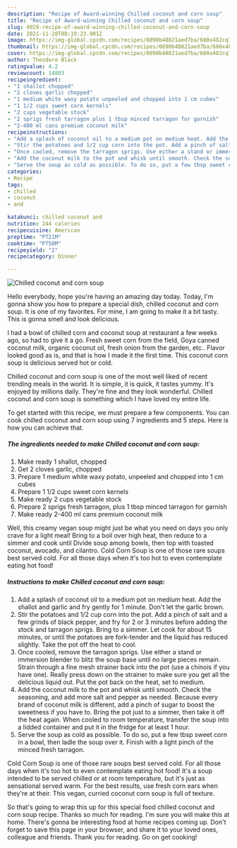 ```yaml
---
description: "Recipe of Award-winning Chilled coconut and corn soup"
title: "Recipe of Award-winning Chilled coconut and corn soup"
slug: 4929-recipe-of-award-winning-chilled-coconut-and-corn-soup
date: 2021-11-28T08:19:23.901Z
image: https://img-global.cpcdn.com/recipes/0890b48821aed7ba/680x482cq70/chilled-coconut-and-corn-soup-recipe-main-photo.jpg
thumbnail: https://img-global.cpcdn.com/recipes/0890b48821aed7ba/680x482cq70/chilled-coconut-and-corn-soup-recipe-main-photo.jpg
cover: https://img-global.cpcdn.com/recipes/0890b48821aed7ba/680x482cq70/chilled-coconut-and-corn-soup-recipe-main-photo.jpg
author: Theodore Black
ratingvalue: 4.2
reviewcount: 14803
recipeingredient:
- "1 shallot chopped"
- "2 cloves garlic chopped"
- "1 medium white waxy potato unpeeled and chopped into 1 cm cubes"
- "1 1/2 cups sweet corn kernels"
- "2 cups vegetable stock"
- "2 sprigs fresh tarragon plus 1 tbsp minced tarragon for garnish"
- "2-400 ml cans premium coconut milk"
recipeinstructions:
- "Add a splash of coconut oil to a medium pot on medium heat. Add the shallot and garlic and fry gently for 1 minute. Don&#39;t let the garlic brown."
- "Stir the potatoes and 1/2 cup corn into the pot. Add a pinch of salt and a few grinds of black pepper, and fry for 2 or 3 minutes before adding the stock and tarragon sprigs. Bring to a simmer. Let cook for about 15 minutes, or until the potatoes are fork-tender and the liquid has reduced slightly. Take the pot off the heat to cool."
- "Once cooled, remove the tarragon sprigs. Use either a stand or immersion blender to blitz the soup base until no large pieces remain. Strain through a fine mesh strainer back into the pot (use a chinois if you have one). Really press down on the strainer to make sure you get all the delicious liquid out. Put the pot back on the heat, set to medium."
- "Add the coconut milk to the pot and whisk until smooth. Check the seasoning, and add more salt and pepper as needed. Because every brand of coconut milk is different, add a pinch of sugar to boost the sweetness if you have to. Bring the pot just to a simmer, then take it off the heat again. When cooled to room temperature, transfer the soup into a lidded container and put it in the fridge for at least 1 hour."
- "Serve the soup as cold as possible. To do so, put a few tbsp sweet corn in a bowl, then ladle the soup over it. Finish with a light pinch of the minced fresh tarragon."
categories:
- Recipe
tags:
- chilled
- coconut
- and

katakunci: chilled coconut and 
nutrition: 244 calories
recipecuisine: American
preptime: "PT21M"
cooktime: "PT50M"
recipeyield: "2"
recipecategory: Dinner

---
```



![Chilled coconut and corn soup](https://img-global.cpcdn.com/recipes/0890b48821aed7ba/680x482cq70/chilled-coconut-and-corn-soup-recipe-main-photo.jpg)

Hello everybody, hope you're having an amazing day today. Today, I'm gonna show you how to prepare a special dish, chilled coconut and corn soup. It is one of my favorites. For mine, I am going to make it a bit tasty. This is gonna smell and look delicious.

I had a bowl of chilled corn and coconut soup at restaurant a few weeks ago, so had to give it a go. Fresh sweet corn from the field, Goya canned coconut milk, organic coconut oil, fresh onion from the garden, etc.. Flavor looked good as is, and that is how I made it the first time. This coconut corn soup is delicious served hot or cold.

Chilled coconut and corn soup is one of the most well liked of recent trending meals in the world. It is simple, it is quick, it tastes yummy. It's enjoyed by millions daily. They're fine and they look wonderful. Chilled coconut and corn soup is something which I have loved my entire life.


To get started with this recipe, we must prepare a few components. You can cook chilled coconut and corn soup using 7 ingredients and 5 steps. Here is how you can achieve that.

<!--inarticleads1-->

##### The ingredients needed to make Chilled coconut and corn soup:

1. Make ready 1 shallot, chopped
1. Get 2 cloves garlic, chopped
1. Prepare 1 medium white waxy potato, unpeeled and chopped into 1 cm cubes
1. Prepare 1 1/2 cups sweet corn kernels
1. Make ready 2 cups vegetable stock
1. Prepare 2 sprigs fresh tarragon, plus 1 tbsp minced tarragon for garnish
1. Make ready 2-400 ml cans premium coconut milk


Well, this creamy vegan soup might just be what you need on days you only crave for a light meal! Bring to a boil over high heat, then reduce to a simmer and cook until Divide soup among bowls, then top with toasted coconut, avocado, and cilantro. Cold Corn Soup is one of those rare soups best served cold. For all those days when it&#39;s too hot to even contemplate eating hot food! 

<!--inarticleads2-->

##### Instructions to make Chilled coconut and corn soup:

1. Add a splash of coconut oil to a medium pot on medium heat. Add the shallot and garlic and fry gently for 1 minute. Don&#39;t let the garlic brown.
1. Stir the potatoes and 1/2 cup corn into the pot. Add a pinch of salt and a few grinds of black pepper, and fry for 2 or 3 minutes before adding the stock and tarragon sprigs. Bring to a simmer. Let cook for about 15 minutes, or until the potatoes are fork-tender and the liquid has reduced slightly. Take the pot off the heat to cool.
1. Once cooled, remove the tarragon sprigs. Use either a stand or immersion blender to blitz the soup base until no large pieces remain. Strain through a fine mesh strainer back into the pot (use a chinois if you have one). Really press down on the strainer to make sure you get all the delicious liquid out. Put the pot back on the heat, set to medium.
1. Add the coconut milk to the pot and whisk until smooth. Check the seasoning, and add more salt and pepper as needed. Because every brand of coconut milk is different, add a pinch of sugar to boost the sweetness if you have to. Bring the pot just to a simmer, then take it off the heat again. When cooled to room temperature, transfer the soup into a lidded container and put it in the fridge for at least 1 hour.
1. Serve the soup as cold as possible. To do so, put a few tbsp sweet corn in a bowl, then ladle the soup over it. Finish with a light pinch of the minced fresh tarragon.


Cold Corn Soup is one of those rare soups best served cold. For all those days when it&#39;s too hot to even contemplate eating hot food! It&#39;s a soup intended to be served chilled or at room temperature, but it&#39;s just as sensational served warm. For the best results, use fresh corn ears when they&#39;re at their. This vegan, curried coconut corn soup is full of texture. 

So that's going to wrap this up for this special food chilled coconut and corn soup recipe. Thanks so much for reading. I'm sure you will make this at home. There's gonna be interesting food at home recipes coming up. Don't forget to save this page in your browser, and share it to your loved ones, colleague and friends. Thank you for reading. Go on get cooking!

